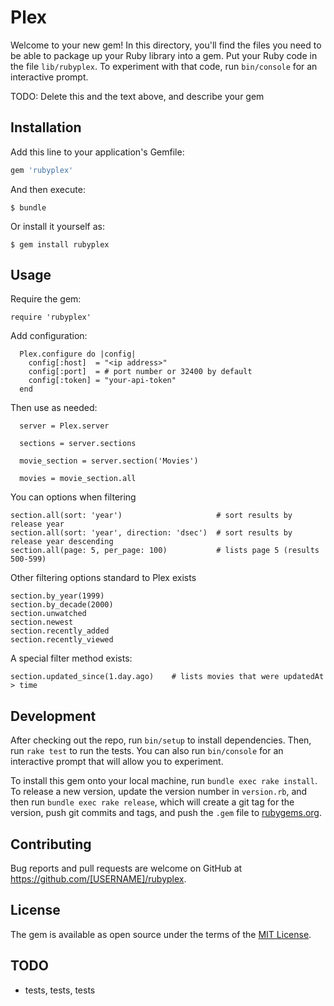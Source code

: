 # Plex

Welcome to your new gem! In this directory, you'll find the files you need to be able to package up your Ruby library into a gem. Put your Ruby code in the file `lib/rubyplex`. To experiment with that code, run `bin/console` for an interactive prompt.

TODO: Delete this and the text above, and describe your gem

## Installation

Add this line to your application's Gemfile:

```ruby
gem 'rubyplex'
```

And then execute:

    $ bundle

Or install it yourself as:

    $ gem install rubyplex

## Usage

Require the gem:

```
require 'rubyplex'
```

Add configuration:

```
  Plex.configure do |config|
    config[:host]  = "<ip address>"
    config[:port]  = # port number or 32400 by default
    config[:token] = "your-api-token"
  end
```

Then use as needed:

```
  server = Plex.server

  sections = server.sections

  movie_section = server.section('Movies')

  movies = movie_section.all
```

You can options when filtering

```
section.all(sort: 'year')                     # sort results by release year
section.all(sort: 'year', direction: 'dsec')  # sort results by release year descending
section.all(page: 5, per_page: 100)           # lists page 5 (results 500-599)
```

Other filtering options standard to Plex exists

```
section.by_year(1999)
section.by_decade(2000)
section.unwatched
section.newest
section.recently_added
section.recently_viewed
```

A special filter method exists:

```
section.updated_since(1.day.ago)    # lists movies that were updatedAt > time
```



## Development

After checking out the repo, run `bin/setup` to install dependencies. Then, run `rake test` to run the tests. You can also run `bin/console` for an interactive prompt that will allow you to experiment.

To install this gem onto your local machine, run `bundle exec rake install`. To release a new version, update the version number in `version.rb`, and then run `bundle exec rake release`, which will create a git tag for the version, push git commits and tags, and push the `.gem` file to [rubygems.org](https://rubygems.org).

## Contributing

Bug reports and pull requests are welcome on GitHub at https://github.com/[USERNAME]/rubyplex.

## License

The gem is available as open source under the terms of the [MIT License](https://opensource.org/licenses/MIT).

## TODO

- tests, tests, tests